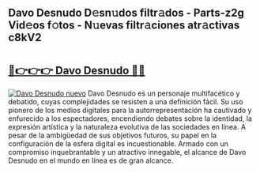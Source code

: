 ## Davo Desnudo D𝚎sn𝚞dos filtr𝚊dos - Parts-z2g Vid𝚎os f𝚘tos - N𝚞evas filtr𝚊ciones atr𝚊ctivas c8kV2

# <h2><a href="http://mbapch.tromn.icu/?c=Davo+Desnudo">🔗👉👉👉 Davo Desnudo 🔗🔗</a></h2>

[![Davo Desnudo nuevo](https://i.imgur.com/pEAQMta.gif)](http://mbapch.tromn.icu/?c=Davo+Desnudo)
Davo Desnudo es un personaje multifacético y debatido, cuyas complejidades se resisten a una definición fácil.  Su uso pionero de los medios digitales para la autorrepresentación ha cautivado y enfurecido a los espectadores, encendiendo debates sobre la identidad, la expresión artística y la naturaleza evolutiva de las sociedades en línea. A pesar de la ambigüedad de sus objetivos futuros, su papel en la configuración de la esfera digital es incuestionable. Armado con un compromiso inquebrantable y un atractivo innegable, el alcance de Davo Desnudo en el mundo en línea es de gran alcance.

